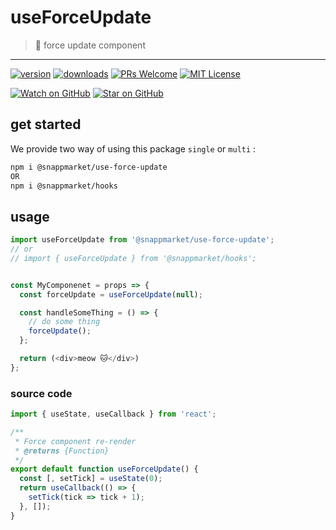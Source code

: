 # useForceUpdate
> 👿 force update component
----

[![version](https://img.shields.io/npm/v/@snappmarket/use-force-update.svg?style=flat-square)](https://www.npmjs.com/package/@snappmarket/use-force-update)
[![downloads](https://img.shields.io/npm/dm/@snappmarket/use-force-update.svg?style=flat-square)](http://www.npmtrends.com/@snappmarket/use-force-update)
[![PRs Welcome](https://img.shields.io/badge/PRs-welcome-brightgreen.svg?style=flat-square)](http://makeapullrequest.com)
[![MIT License](https://img.shields.io/npm/l/@snappmarket/use-force-update.svg?style=flat-square)](https://github.com/snappmarket/frontend-toolbox/tree/master/packages/useDidUpdateEffect/blob/master/LICENSE.md)

[![Watch on GitHub](https://img.shields.io/github/watchers/snappmarket/frontend-toolbox.svg?style=social)](https://github.com/snappmarket/frontend-toolbox/watchers)
[![Star on GitHub](https://img.shields.io/github/stars/snappmarket/frontend-toolbox.svg?style=social)](https://github.com/snappmarket/frontend-toolbox/stargazers)


## get started 
We provide two way of using this package `single` or `multi` :
```bash
npm i @snappmarket/use-force-update
OR
npm i @snappmarket/hooks
```

## usage 
```javascript
import useForceUpdate from '@snappmarket/use-force-update';
// or 
// import { useForceUpdate } from '@snappmarket/hooks';


const MyComponenet = props => {
  const forceUpdate = useForceUpdate(null);

  const handleSomeThing = () => {
    // do some thing
    forceUpdate();
  };

  return (<div>meow 🐱‍</div>)
};
```

### source code
```javascript
import { useState, useCallback } from 'react';

/**
 * Force component re-render
 * @returns {Function}
 */
export default function useForceUpdate() {
  const [, setTick] = useState(0);
  return useCallback(() => {
    setTick(tick => tick + 1);
  }, []);
}
```
